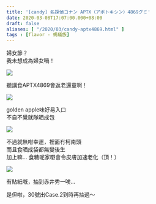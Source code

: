 ```yaml
---
title: '[candy] 名探偵コナン APTX（アポトキシン）4869グミ'
date: 2020-03-08T17:07:00.000+08:00
draft: false
aliases: [ "/2020/03/candy-aptx4869.html" ]
tags : [flavor - 螞蟻族]
---
```


婦女節？  
我未想成為婦女喎！  

![](/images/konan4869.jpg)

聽講食APTX4869會返老還童啊！  

![](/images/konan4869a.jpg)

golden apple味好易入口  
不自不覺就隊晒成包  

![](/images/konan4869b.jpg)

不過就無咁幸運，裡面冇柯南頭  
而且食晒成袋都無變後生  
加上嘛... 食糖呢家嘢會令皮膚加速老化（頂！）  

![](/images/konan4869c.jpg)

有貼紙嘅，抽到赤井秀一唉...  
  
  
是但啦，30號出Case.2到時再抽過～
